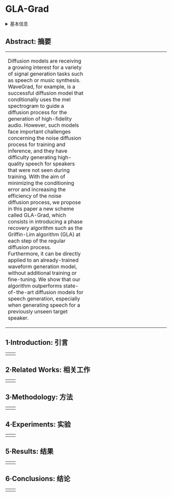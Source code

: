# GLA-Grad

<details>
<summary>基本信息</summary>

- 标题: "GLA-Grad: A Griffin-Lim Extended Waveform Generation Diffusion Model"
- 作者:
  - 01 Haocheng Liu
  - 02 Teysir Baoueb
  - 03 Mathieu Fontaine
  - 04 Jonathan Le Roux
  - 05 Gael Richard
- 链接:
  - [ArXiv](https://arxiv.org/abs/2402.15516)
  - [Publication](https://doi.org/10.1109/ICASSP48485.2024.10446058)
  - [Github](https://github.com/GLA-Grad/GLA-Grad)
  - [Demo](https://gla-grad.github.io)
- 文件:
  - [ArXiv](_PDF/2402.15516v1__GLA-Grad__A_Griffin-Lim_Extended_Waveform_Generation_Diffusion_Model.pdf)
  - [Publication](_PDF/2402.15516p0__GLA-Grad__ICASSP2024.pdf)

</details>

## Abstract: 摘要

<table><tr><td width="50%">

Diffusion models are receiving a growing interest for a variety of signal generation tasks such as speech or music synthesis.
WaveGrad, for example, is a successful diffusion model that conditionally uses the mel spectrogram to guide a diffusion process for the generation of high-fidelity audio.
However, such models face important challenges concerning the noise diffusion process for training and inference, and they have difficulty generating high-quality speech for speakers that were not seen during training.
With the aim of minimizing the conditioning error and increasing the efficiency of the noise diffusion process, we propose in this paper a new scheme called GLA-Grad, which consists in introducing a phase recovery algorithm such as the Griffin-Lim algorithm (GLA) at each step of the regular diffusion process.
Furthermore, it can be directly applied to an already-trained waveform generation model, without additional training or fine-tuning.
We show that our algorithm outperforms state-of-the-art diffusion models for speech generation, especially when generating speech for a previously unseen target speaker.

</td><td>

</td></tr></table>

## 1·Introduction: 引言

<table><tr><td width="50%">

</td><td>

</td></tr></table>

## 2·Related Works: 相关工作

<table><tr><td width="50%">

</td><td>

</td></tr></table>

## 3·Methodology: 方法

<table><tr><td width="50%">

</td><td>

</td></tr></table>

## 4·Experiments: 实验

<table><tr><td width="50%">

</td><td>

</td></tr></table>

## 5·Results: 结果

<table><tr><td width="50%">

</td><td>

</td></tr></table>

## 6·Conclusions: 结论

<table><tr><td width="50%">

</td><td>

</td></tr></table>
